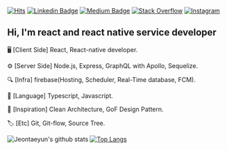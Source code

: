 [![Hits](https://hits.seeyoufarm.com/api/count/incr/badge.svg?url=https%3A%2F%2Fgithub.com%2FJeontaeyun)](https://hits.seeyoufarm.com)
[![Linkedin Badge](https://img.shields.io/badge/-LinkedIn-blue?style=flat-square&logo=Linkedin&logoColor=white&link=https://www.linkedin.com/in/taeyun-jeon-b02a1419a/)](https://www.linkedin.com/in/taeyun-jeon-b02a1419a/)
[![Medium Badge](http://img.shields.io/badge/-Medium-black?style=flat-square&logo=medium&link=https://medium.com/@a01058406602)](https://medium.com/@a01058406602)
[![Stack Overflow](http://img.shields.io/badge/-StackOverflow-FE7A16?style=flat-square&logo=stackoverflow&logoColor=white&link=https://stackoverflow.com/story/jeontaeyun)](https://stackoverflow.com/story/jeontaeyun)
[![Instagram](http://img.shields.io/badge/-Instagram-E4405F?style=flat-square&logo=instagram&logoColor=white&link=https://www.instagram.com/stark_jeon_/?hl=ko)](https://www.instagram.com/stark_jeon_/?hl=ko)

## Hi, I'm react and react native service developer

🖥 [Client Side] React, React-native developer.  

⚙️ [Server Side] Node.js, Express, GraphQL with Apollo, Sequelize.  

🔍 [Infra] firebase(Hosting, Scheduler, Real-Time database, FCM).  

📗 [Language] Typescript, Javascript.  

📃 [Inspiration] Clean Architecture, GoF Design Pattern.   

🏷 [Etc] Git, Git-flow, Source Tree.  

![Jeontaeyun's github stats](https://github-readme-stats.vercel.app/api?username=Jeontaeyun&show_icons=true&hide_border=true)
[![Top Langs](https://github-readme-stats.vercel.app/api/top-langs/?username=Jeontaeyun&layout=compact)](https://github.com/anuraghazra/github-readme-stats)
